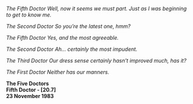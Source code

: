 _The Fifth Doctor_ _Well, now it seems we must part. Just as I was beginning to get to know me._

_The Second Doctor_ _So you’re the latest one, hmm?_

_The Fifth Doctor_ _Yes, and the most agreeable._

_The Second Doctor_ _Ah... certainly the most impudent._

_The Third Doctor_ _Our dress sense certainly hasn’t improved much, has it?_

_The First Doctor_ _Neither has our manners._

**The Five Doctors  
Fifth Doctor - [20.7]  
23 November 1983**